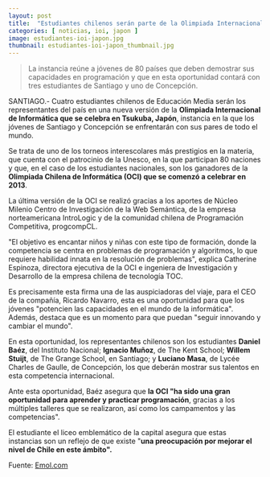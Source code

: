 ```yaml
---
layout: post
title:  "Estudiantes chilenos serán parte de la Olimpiada Internacional de Informática en Japón"
categories: [ noticias, ioi, japon ]
image: estudiantes-ioi-japon.jpg
thumbnail: estudiantes-ioi-japon_thumbnail.jpg
---
```


> La instancia reúne a jóvenes de 80 países que deben demostrar sus capacidades en programación y que en esta oportunidad contará con tres estudiantes de Santiago y uno de Concepción.

SANTIAGO.- Cuatro estudiantes chilenos de Educación Media serán los representantes del país en una nueva versión de la **Olimpiada Internacional de Informática que se celebra en Tsukuba, Japón**, instancia en la que los jóvenes de Santiago y Concepción se enfrentarán con sus pares de todo el mundo. 

Se trata de uno de los torneos interescolares más prestigios en la materia, que cuenta con el patrocinio de la Unesco, en la que participan 80 naciones y que, en el caso de los estudiantes nacionales, son los ganadores de la **Olimpiada Chilena de Informática (OCI) que se comenzó a celebrar en 2013**. 

La última versión de la OCI se realizó gracias a los aportes de Núcleo Milenio Centro de Investigación de la Web Semántica, de la empresa norteamericana IntroLogic y de la comunidad chilena de Programación Competitiva, progcompCL. 

"El objetivo es encantar niños y niñas con este tipo de formación, donde la competencia se centra en problemas de programación y algoritmos, lo que requiere habilidad innata en la resolución de problemas", explica Catherine Espinoza, directora ejecutiva de la OCI e ingeniera de Investigación y Desarrollo de la empresa chilena de tecnología TOC. 

Es precisamente esta firma una de las auspiciadoras del viaje, para el CEO de la compañía, Ricardo Navarro, esta es una oportunidad para que los jóvenes "potencien las capacidades en el mundo de la informática". Además, destaca que es un momento para que puedan "seguir innovando y cambiar el mundo". 

En esta oportunidad, los representantes chilenos son los estudiantes **Daniel Baéz**, del Instituto Nacional; **Ignacio Muñoz**, de The Kent School; **Willem Stuijt**, de The Grange School, en Santiago; y **Luciano Masa**, de Lycée Charles de Gaulle, de Concepción, los que deberán mostrar sus talentos en esta competencia internacional. 

Ante esta oportunidad, Baéz asegura que **la OCI "ha sido una gran oportunidad para aprender y practicar programación**, gracias a los múltiples talleres que se realizaron, así como los campamentos y las competencias". 

El estudiante el liceo emblemático de la capital asegura que estas instancias son un reflejo de que existe "**una preocupación por mejorar el nivel de Chile en este ámbito".**

Fuente: [Emol.com](http://www.emol.com/noticias/Tecnologia/2018/07/30/915149/Estudiantes-chilenos-seran-parte-de-la-Olimpiada-Internacional-de-Informatica-en-Japon.html)
